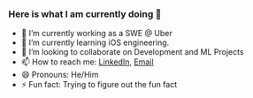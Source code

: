 ### Here is what I am currently doing 👋

<!--
**Adarsh-NP/Adarsh-NP** is a ✨ _special_ ✨ repository because its `README.md` (this file) appears on your GitHub profile.

Here are some ideas to get you started:
-->
- 🔭 I’m currently working as a SWE @ Uber 
- 🌱 I’m currently learning iOS engineering.
- 👯 I’m looking to collaborate on Development and ML Projects
- 📫 How to reach me: [LinkedIn](https://www.linkedin.com/in/adarsh-narayan-pandey-061302155/), [Email](adarshnarayan0708@gmail.com)
- 😄 Pronouns: He/Him
- ⚡ Fun fact: Trying to figure out the fun fact

